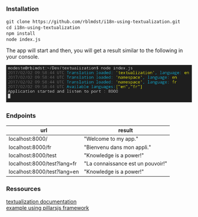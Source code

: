 ### Installation
```
git clone https://github.com/rblmdst/i18n-using-textualization.git
cd i18n-using-textualization
npm install
node index.js
```

The app will start and then, you will get a result similar to the following  in your console.

![result in console](./console.png)

### Endpoints

url                         | result
----------------------------|------------------------
localhost:8000/             | "Welcome to my app."
localhost:8000/fr           | "Bienvenu dans mon appli."
localhost:8000/test         | "Knowledge is a power!"
localhost:8000/test?lang=fr | "La connaissance est un pouvoir!"
localhost:8000/test?lang=en | "Knowledge is a power!"

### Ressources
[textualization documentation](https://github.com/pillarsjs/textualization)  
[example using pillarsjs framework](https://github.com/pillarsjs/textualization/tree/master/example)
